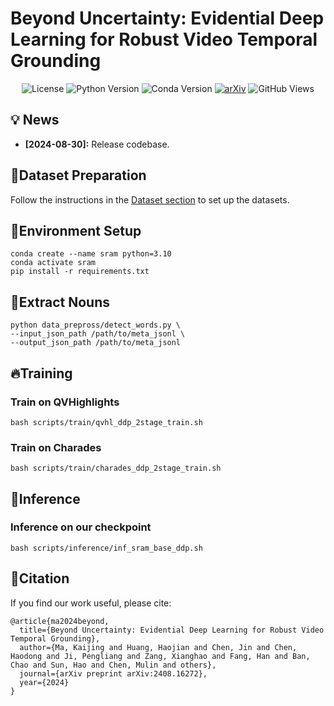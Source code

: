 
# Beyond Uncertainty: Evidential Deep Learning for Robust Video Temporal Grounding

<p align="center">
  <img src="https://img.shields.io/badge/license-MIT-brightgreen" alt="License">
  <img src="https://img.shields.io/badge/python-3.10-blue" alt="Python Version">
  <img src="https://img.shields.io/badge/conda-4.10.3-blue" alt="Conda Version">
  <a href="https://arxiv.org/abs/2408.16272"><img src="https://img.shields.io/badge/arXiv-2408.16272-red" alt="arXiv"></a>
<img src="https://img.shields.io/badge/GitHub%20Views-0A0A0A?style=social&logo=github&logoColor=white&label=Views&color=green&link=https://github.com/KaijingOfficial/sram_vtg" alt="GitHub Views">

</p>

## 💡 News
- **[2024-08-30]:** Release codebase.  

## 🚀Dataset Preparation

Follow the instructions in the [Dataset section](https://github.com/showlab/UniVTG/blob/main/install.md#datasets) to set up the datasets.

## 🔨Environment Setup

```
conda create --name sram python=3.10
conda activate sram
pip install -r requirements.txt
```

## 📖Extract Nouns

```
python data_prepross/detect_words.py \
--input_json_path /path/to/meta_jsonl \
--output_json_path /path/to/meta_jsonl
```

## 🔥Training

### Train on QVHighlights

```
bash scripts/train/qvhl_ddp_2stage_train.sh
```

### Train on Charades

```
bash scripts/train/charades_ddp_2stage_train.sh
```

## 🤖Inference

### Inference on our checkpoint

```
bash scripts/inference/inf_sram_base_ddp.sh
```

## 🤝Citation

If you find our work useful, please cite:

```
@article{ma2024beyond,
  title={Beyond Uncertainty: Evidential Deep Learning for Robust Video Temporal Grounding},
  author={Ma, Kaijing and Huang, Haojian and Chen, Jin and Chen, Haodong and Ji, Pengliang and Zang, Xianghao and Fang, Han and Ban, Chao and Sun, Hao and Chen, Mulin and others},
  journal={arXiv preprint arXiv:2408.16272},
  year={2024}
}
```
